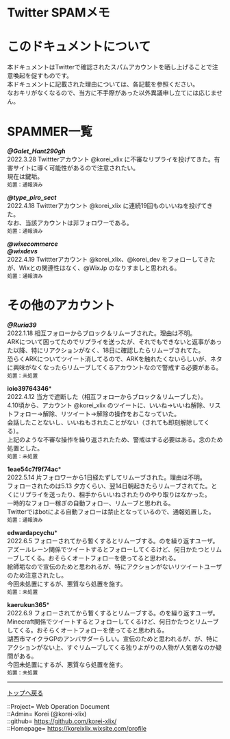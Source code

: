 # Twitter SPAMメモ

# このドキュメントについて  
本ドキュメントはTwitterで確認されたスパムアカウントを晒し上げることで注意喚起を促すものです。  
本ドキュメントに記載された理由については、各記載を参照ください。  
なおキリがなくなるので、当方に不手際があった以外異議申し立てには応じません。  


# SPAMMER一覧  

***@GaIet_Hant290gh***  
2022.3.28 Twittterアカウント @korei_xlix に不審なリプライを投げてきた。有害サイトに導く可能性があるので注意されたい。  
現在は鍵垢。  
`
処置：通報済み  
`
  
***@type_piro_sect***  
2022.4.18 Twittterアカウント @korei_xlix に連続19回ものいいねを投げてきた。  
なお、当該アカウントは非フォロワーである。  
`
処置：通報済み  
`
  

***@wixecommerce***  
***@wixdevs***  
2022.4.19 Twittterアカウント @korei_xlix、@korei_dev をフォローしてきたが、Wixとの関連性はなく、@WixJp のなりすましと思われる。  
`
処置：通報済み  
`
  



# その他のアカウント  

***@Ruria39***  
2022.1.18 相互フォローからブロック＆リムーブされた。理由は不明。  
ARKについて困ってたのでリプライを送ったが、それでもできないと返事があった以降、特にリアクションがなく、18日に確認したらリムーブされてた。  
恐らくARKについてツイート消してるので、ARKを触れたくないらしいが、ネタに興味がなくなったらリムーブしてくるアカウントなので警戒する必要がある。  
`
処置：未処置  
`

**ioio39764346***  
2022.4.12 当方で遮断した（相互フォローからブロック＆リムーブした）。  
4.10頃から、アカウント @korei_xlix のツイートに、いいね→いいね解除、リストフォロー→解除、リツイート→解除の操作をおこなっていた。  
会話したことないし、いいねもされたことがない（されても即刻解除してくる）。  
上記のような不審な操作を繰り返されたため、警戒はする必要はある。念のため処置とした。  
`
処置：未処置  
`

**1eae54c7f9f74ac***  
2022.5.14 片フォロワーから1日経たずしてリムーブされた。理由は不明。  
フォローされたのは5.13 夕方くらい、翌14日朝起きたらリムーブされてた。とくにリプライを送ったり、相手からいいねされたりのやり取りはなかった。  
一時的なフォロー稼ぎの自動フォロー、リムーブと思われる。  
Twitterではbotによる自動フォローは禁止となっているので、通報処置した。  
`
処置：通報済み  
`

**edwardapcychu***  
2022.6.5 フォローされてから暫くするとリムーブする。のを繰り返すユーザ。  
アズールレーン関係でツイートするとフォローしてくるけど、何日かたつとリムーブしてくる。おそらくオートフォローを使ってると思われる。  
絵師垢なので宣伝のためと思われるが、特にアクションがないリツイートユーザのため注意されたし。  
今回未処置にするが、悪質なら処置を施す。  
`
処置：未処置  
`

**kaerukun365***  
2022.6.9 フォローされてから暫くするとリムーブする。のを繰り返すユーザ。  
Minecraft関係でツイートするとフォローしてくるけど、何日かたつとリムーブしてくる。おそらくオートフォローを使ってると思われる。  
湖西市マイクラGPのアンバサダーらしい。宣伝のためと思われるが、が、特にアクションがない上、すぐリムーブしてくる独りよがりの人物が人気者なのか疑問がある。  
今回未処置にするが、悪質なら処置を施す。  
`
処置：未処置  
`



***
[トップへ戻る](/readme.md)  
  
::Project= Web Operation Document  
::Admin= Korei (@korei-xlix)  
::github= https://github.com/korei-xlix/  
::Homepage= https://koreixlix.wixsite.com/profile  
